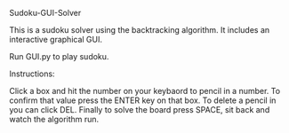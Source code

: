 Sudoku-GUI-Solver

This is a sudoku solver using the backtracking algorithm. It includes an interactive graphical GUI.

Run GUI.py to play sudoku.

Instructions:

Click a box and hit the number on your keybaord to pencil in a number. 
To confirm that value press the ENTER key on that box. To delete a pencil in you can click DEL. 
Finally to solve the board press SPACE, sit back and watch the algorithm run.
